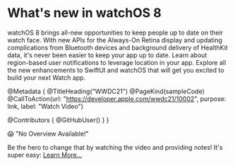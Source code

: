 # What's new in watchOS 8

watchOS 8 brings all-new opportunities to keep people up to date on their watch face. With new APIs for the Always-On Retina display and updating complications from Bluetooth devices and background delivery of HealthKit data, it's never been easier to keep your app up to date. Learn about region-based user notifications to leverage location in your app. Explore all the new enhancements to SwiftUI and watchOS that will get you excited to build your next Watch app.

@Metadata {
   @TitleHeading("WWDC21")
   @PageKind(sampleCode)
   @CallToAction(url: "https://developer.apple.com/wwdc21/10002", purpose: link, label: "Watch Video")

   @Contributors {
      @GitHubUser(<replace this with your GitHub handle>)
   }
}

😱 "No Overview Available!"

Be the hero to change that by watching the video and providing notes! It's super easy:
 [Learn More…](https://wwdcnotes.github.io/WWDCNotes/documentation/wwdcnotes/contributing)

